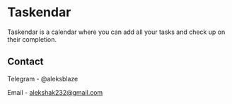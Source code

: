 # Taskendar
Taskendar is a calendar where you can add all your tasks and check up on their completion.

## Contact
Telegram - @aleksblaze

Email - alekshak232@gmail.com
